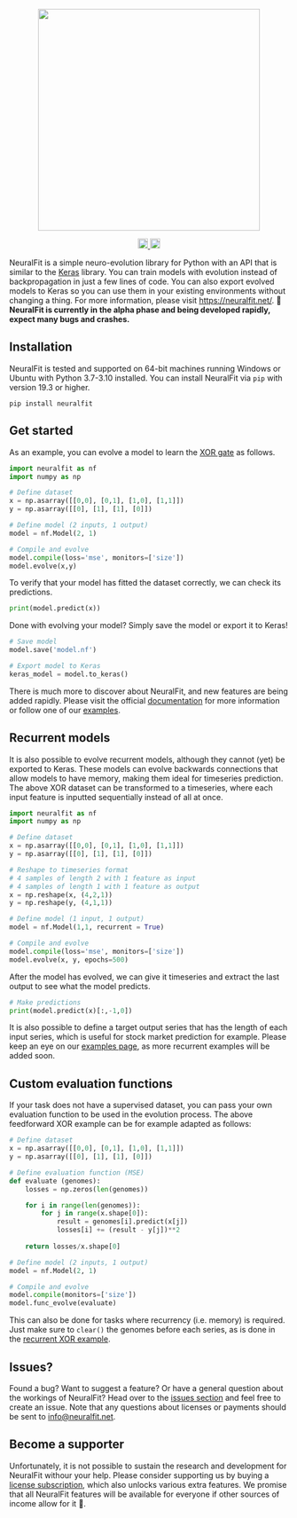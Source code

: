<p align="center"><img src="https://i.imgur.com/qW1uHNl.png" width=400px></p>

<p align="center"><a href="https://badge.fury.io/py/neuralfit"><img src="https://badge.fury.io/py/neuralfit.svg" alt="PyPI version" height="18"></a><a href="https://github.com/mkenney/software-guides/blob/master/STABILITY-BADGES.md#alpha">    <img height=18 src="https://img.shields.io/badge/stability-alpha-33bbff.svg" alt="Alpha"></a></p>

NeuralFit is a simple neuro-evolution library for Python with an API that is similar to the [Keras](https://keras.io/) library. You can train models with evolution instead of backpropagation in just a few lines of code. You can also export evolved models to Keras so you can use them in your existing environments without changing a thing. For more information, please visit https://neuralfit.net/. <b>🐛 NeuralFit is currently in the alpha phase and being developed rapidly, expect many bugs and crashes.</b>

## Installation
NeuralFit is tested and supported on 64-bit machines running Windows or Ubuntu with Python 3.7-3.10 installed. You can install NeuralFit via `pip` with version 19.3 or higher.

```
pip install neuralfit
```

## Get started
As an example, you can evolve a model to learn the [XOR gate](https://en.wikipedia.org/wiki/XOR_gate) as follows.

```python
import neuralfit as nf
import numpy as np

# Define dataset
x = np.asarray([[0,0], [0,1], [1,0], [1,1]])
y = np.asarray([[0], [1], [1], [0]])

# Define model (2 inputs, 1 output)
model = nf.Model(2, 1)

# Compile and evolve
model.compile(loss='mse', monitors=['size'])
model.evolve(x,y)
```

To verify that your model has fitted the dataset correctly, we can check its predictions. 

```python
print(model.predict(x))
```

Done with evolving your model? Simply save the model or export it to Keras!

```python
# Save model
model.save('model.nf')

# Export model to Keras
keras_model = model.to_keras()
```

There is much more to discover about NeuralFit, and new features are being added rapidly. Please visit the official [documentation](https://neuralfit.net/documentation/) for more information or follow one of our [examples](https://neuralfit.net/examples/). 

## Recurrent models
It is also possible to evolve recurrent models, although they cannot (yet) be exported to Keras. These models can evolve backwards connections that allow models to have memory, making them ideal for timeseries prediction. The above XOR dataset can be transformed to a timeseries, where each input feature is inputted sequentially instead of all at once.

```python
import neuralfit as nf
import numpy as np

# Define dataset
x = np.asarray([[0,0], [0,1], [1,0], [1,1]])
y = np.asarray([[0], [1], [1], [0]])

# Reshape to timeseries format
# 4 samples of length 2 with 1 feature as input
# 4 samples of length 1 with 1 feature as output
x = np.reshape(x, (4,2,1))
y = np.reshape(y, (4,1,1)) 

# Define model (1 input, 1 output)
model = nf.Model(1,1, recurrent = True)

# Compile and evolve
model.compile(loss='mse', monitors=['size'])
model.evolve(x, y, epochs=500)
```

After the model has evolved, we can give it timeseries and extract the last output to see what the model predicts.

```python
# Make predictions
print(model.predict(x)[:,-1,0])
```

It is also possible to define a target output series that has the length of each input series, which is useful for stock market prediction for example. Please keep an eye on our [examples page](https://neuralfit.net/examples/), as more recurrent examples will be added soon. 

## Custom evaluation functions
If your task does not have a supervised dataset, you can pass your own evaluation function to be used in the evolution process. The above feedforward XOR example can be for example adapted as follows:

```python
# Define dataset
x = np.asarray([[0,0], [0,1], [1,0], [1,1]])
y = np.asarray([[0], [1], [1], [0]])

# Define evaluation function (MSE)
def evaluate (genomes):
    losses = np.zeros(len(genomes))

    for i in range(len(genomes)):
        for j in range(x.shape[0]):
            result = genomes[i].predict(x[j])
            losses[i] += (result - y[j])**2
    
    return losses/x.shape[0]

# Define model (2 inputs, 1 output)
model = nf.Model(2, 1)

# Compile and evolve
model.compile(monitors=['size'])
model.func_evolve(evaluate)
```

This can also be done for tasks where recurrency (i.e. memory) is required. Just make sure to `clear()` the genomes before each series, as is done in the [recurrent XOR example](https://github.com/neural-fit/neuralfit/blob/main/example_recurrent_func.py).

## Issues?
Found a bug? Want to suggest a feature? Or have a general question about the workings of NeuralFit? Head over to the [issues section](https://github.com/neural-fit/neuralfit/issues) and feel free to create an issue. Note that any questions about licenses or payments should be sent to info@neuralfit.net. 

## Become a supporter
Unfortunately, it is not possible to sustain the research and development for NeuralFit withour your help. Please consider supporting us by buying a [license subscription](https://neuralfit.net/licenses/), which also unlocks various extra features. We promise that all NeuralFit features will be available for everyone if other sources of income allow for it 💚. 

